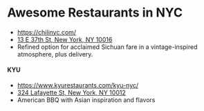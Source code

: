 # Awesome Restaurants in NYC

####
- https://chilinyc.com/
- [13 E 37th St, New York, NY 10016](https://www.google.com/search?q=chinese+restaurant+37th+street&biw=1486&bih=1217&tbm=lcl&ei=zWWqY7zoL8ip5NoP9PCB4As&ved=0ahUKEwj8gp3_7Jj8AhXIFFkFHXR4ALwQ4dUDCAk&uact=5&oq=chinese+restaurant+37th+street&gs_lcp=Cg1nd3Mtd2l6LWxvY2FsEAMyBggAEBYQHjIGCAAQFhAeMgYIABAWEB4yBggAEBYQHjIGCAAQFhAeMgYIABAWEB4yBggAEBYQHjIGCAAQFhAeMgYIABAWEB4yBggAEBYQHjoFCAAQgAQ6BQgAEIYDOggIABAWEB4QDzoCCCZQ_AhYgCNg8iVoAHAAeACAAXCIAZgHkgEEMTAuMpgBAKABAcABAQ&sclient=gws-wiz-local#rlfi=hd:;si:15578227637650172404;mv:[[40.7529557289586,-73.98087466588548],[40.74863992397503,-73.98659313550523]])
- Refined option for acclaimed Sichuan fare in a vintage-inspired atmosphere, plus delivery.

#### KYU
- https://www.kyurestaurants.com/kyu-nyc/
- [324 Lafayette St, New York, NY 10012](https://www.google.com/maps/place/324+Lafayette+St,+New+York,+NY+10012/@40.7256063,-73.9974501,17z/data=!3m1!4b1!4m5!3m4!1s0x89c2598f8e98583f:0xa0320e10d38b2c47!8m2!3d40.7256063!4d-73.9952614)
- American BBQ with Asian inspiration and flavors
